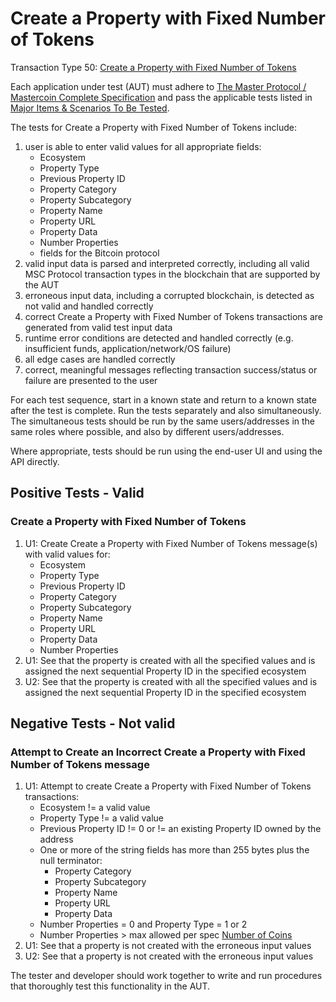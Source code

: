 # Create a Property with Fixed Number of Tokens

Transaction Type 50: [Create a Property with Fixed Number of Tokens](https://github.com/mastercoin-MSC/spec#new-property-creation-with-fixed-number-of-tokens)

Each application under test (AUT) must adhere to [The Master Protocol / Mastercoin Complete Specification](https://github.com/mastercoin-MSC/spec/blob/master/README.md) and pass the applicable tests listed in [Major Items & Scenarios To Be Tested](https://github.com/marv-engine/QA/blob/master/MastercoinDistributedExchangeTestPlan.md#major-items--scenarios-to-be-tested).

The tests for Create a Property with Fixed Number of Tokens include:

1. user is able to enter valid values for all appropriate fields:
    * Ecosystem
    * Property Type
    * Previous Property ID
    * Property Category
    * Property Subcategory
    * Property Name
    * Property URL
    * Property Data
    * Number Properties
    * fields for the Bitcoin protocol
1. valid input data is parsed and interpreted correctly, including all valid MSC Protocol transaction types in the blockchain that are supported by the AUT
1. erroneous input data, including a corrupted blockchain, is detected as not valid and handled correctly
1. correct Create a Property with Fixed Number of Tokens transactions are generated from valid test input data
1. runtime error conditions are detected and handled correctly (e.g. insufficient funds, application/network/OS failure)
1. all edge cases are handled correctly
1. correct, meaningful messages reflecting transaction success/status or failure are presented to the user

For each test sequence, start in a known state and return to a known state after the test is complete. Run the tests separately and also simultaneously. The simultaneous tests should be run by the same users/addresses in the same roles where possible, and also by different users/addresses.

Where appropriate, tests should be run using the end-user UI and using the API directly.

## Positive Tests - Valid
### Create a Property with Fixed Number of Tokens 
1. U1: Create Create a Property with Fixed Number of Tokens message(s) with valid values for:
    * Ecosystem
    * Property Type
    * Previous Property ID
    * Property Category
    * Property Subcategory
    * Property Name
    * Property URL
    * Property Data
    * Number Properties
1. U1: See that the property is created with all the specified values and is assigned the next sequential Property ID in the specified ecosystem
1. U2: See that the property is created with all the specified values and is assigned the next sequential Property ID in the specified ecosystem

## Negative Tests - Not valid
### Attempt to Create an Incorrect Create a Property with Fixed Number of Tokens message
1. U1: Attempt to create Create a Property with Fixed Number of Tokens transactions:
    * Ecosystem != a valid value
    * Property Type != a valid value
    * Previous Property ID != 0 or != an existing Property ID owned by the address
    * One or more of the string fields has more than 255 bytes plus the null terminator:
        + Property Category
        + Property Subcategory
        + Property Name
        + Property URL
        + Property Data
    * Number Properties = 0 and Property Type = 1 or 2
    * Number Properties > max allowed per spec [Number of Coins](https://github.com/mastercoin-MSC/spec#field-number-of-coins)
1. U1: See that a property is not created with the erroneous input values
1. U2: See that a property is not created with the erroneous input values

The tester and developer should work together to write and run procedures that thoroughly test this functionality in the AUT.
